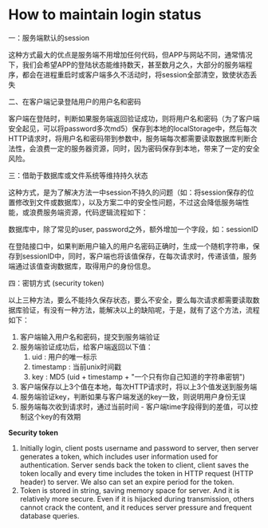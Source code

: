 # How to maintain login status

一：服务端默认的session

这种方式最大的优点是服务端不用增加任何代码，但APP与网站不同，通常情况下，我们会希望APP的登陆状态能维持数天，甚至数月之久，大部分的服务端程序，都会在进程重启时或客户端多久不活动时，将session全部清空，致使状态丢失



二、在客户端记录登陆用户的用户名和密码

客户端在登陆时，判断如果服务端返回验证成功，则将用户名和密码（为了客户端安全起见，可以将password多次md5）保存到本地的localStorage中，然后每次HTTP请求时，将用户名和密码带到参数中，服务端每次都需要读取数据库判断合法性，会浪费一定的服务器资源，同时，因为密码保存到本地，带来了一定的安全风险。



三：借助于数据库或文件系统等维持持久状态

这种方式，是为了解决方法一中session不持久的问题（如：将session保存的位置修改到文件或数据库），以及方案二中的安全性问题，不过这会降低服务端性能，或浪费服务端资源，代码逻辑流程如下：

数据库中，除了常见的user, password之外，额外增加一个字段，如：sessionID

在登陆接口中，如果判断用户输入的用户名密码正确时，生成一个随机字符串，保存到sessionID中，同时，客户端也将该值保存，在每次请求时，传递该值，服务端通过该值查询数据库，取得用户的身份信息。



四：密钥方式 (security token)

以上三种方法，要么不能持久保存状态，要么不安全，要么每次请求都需要读取数据库验证，有没有一种方法，能解决以上的缺陷呢，于是，就有了这个方法，流程如下：

1. 客户端输入用户名和密码，提交到服务端验证
2. 服务端验证成功后，给客户端返回以下值：
   1. uid : 用户的唯一标示
   2. timestamp : 当前unix时间戳
   3. key : MD5 (uid + timestamp + "一个只有你自己知道的字符串密钥") &#x20;
3. 客户端保存以上3个值在本地，每次HTTP请求时，将以上3个值发送到服务端
4. 服务端验证key，判断如果与客户端发送的key一致，则说明用户身份无误
5. 服务端每次收到请求时，通过当前时间 - 客户端time字段得到的差值，可以控制这个key的有效期



**Security token**

1. Initially login, client posts username and password to server, then server generates a token, which includes user information used for authentication. Server sends back the token to client, client saves the token locally and every time includes the token in HTTP request (HTTP header) to server. We also can set an expire period for the token.
2. Token is stored in string, saving memory space for server. And it is relatively more secure. Even if it is hijacked during transmission, others cannot crack the content, and it reduces server pressure and frequent database queries.

